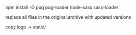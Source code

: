 npm install -D pug pug-loader node-sass sass-loader

replace all files in the original.archive with updated versions

copy logo -> static/
